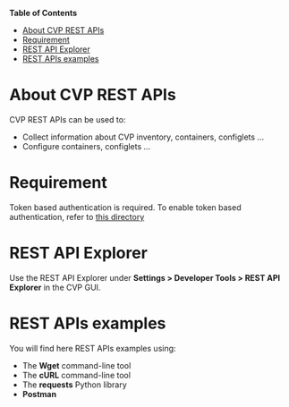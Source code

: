 **Table of Contents**

- [About CVP REST APIs](#about-cvp-rest-apis)
- [Requirement](#requirement)
- [REST API Explorer](#rest-api-explorer)
- [REST APIs examples](#rest-apis-examples)

# About CVP REST APIs

CVP REST APIs can be used to:

- Collect information about CVP inventory, containers, configlets ...
- Configure containers, configlets ...
  
# Requirement

Token based authentication is required. To enable token based authentication, refer to [this directory](../Token%20based%20authentication)

# REST API Explorer

Use the REST API Explorer under **Settings > Developer Tools > REST API Explorer** in the CVP GUI.

# REST APIs examples

You will find here REST APIs examples using:

- The **Wget** command-line tool
- The **cURL** command-line tool
- The **requests** Python library
- **Postman**
